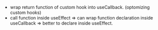 - wrap return function of custom hook into useCallback. (optomizing custom hooks)
- call function inside useEffect => can wrap function declaration inside useCallback => better to declare inside useEffect.